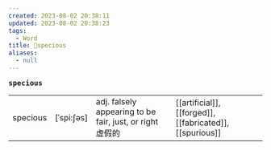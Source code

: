 ```yaml
---
created: 2023-08-02 20:38:11
updated: 2023-08-02 20:38:23
tags:
  - Word
title: 📖specious
aliases:
  - null
---
```


<pre><strong>specious</strong></pre>
|   |   |   |   |
|---|---|---|---|
|specious|[ˈspi:ʃəs]|adj. falsely appearing to be fair, just, or right 虚假的|[[artificial]], [[forged]], [[fabricated]], [[spurious]]|